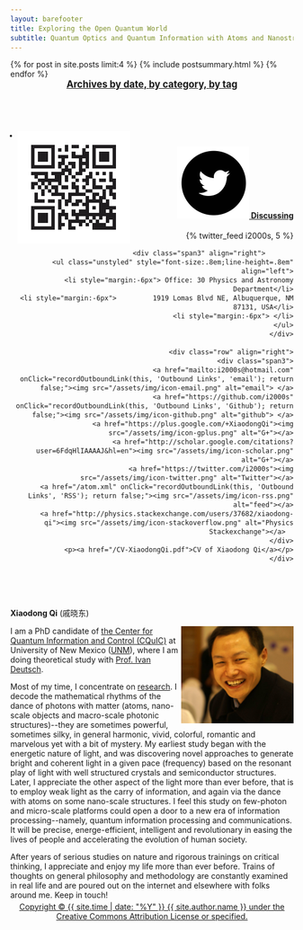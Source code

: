 ```yaml
---
layout: barefooter
title: Exploring the Open Quantum World
subtitle: Quantum Optics and Quantum Information with Atoms and Nanostructures
---
```


<div class="span12">

 <span>
 <div class="span7" align="left">
  {% for post in site.posts limit:4 %}
  {% include postsummary.html %}
  {% endfor %}

  <div class="span6" align="left">
    <div style="font-weight:bold; text-align:center;font-size:1.2em;">
     <i class="icon-chevron-left"></i> <a href="/archives.html">Archives by date, </a>
     <i class="icon-list"></i> <a href="/categories.html">by category, </a>
     <i class="icon-tag"></i> <a href="/tags.html">by tag</a>
    </div>
  </div>
  <br><br><br><br>

  <div class="span3" align="left">
      <ul class="unstyled" style="font-size:.8em;line-height=.8em;background-color="transparent";">
        <li style="margin:-6px"> <img alt="QR Code" src="/assets/img/qrcode.33561508.png" width=200px align="left"></img></li>
      </ul>
  </div>

  <div class="span3" align="right">
    <div class="span3" style="width:350px; align:left;">
           <h4><a property="account" href="https://twitter.com/{{site.author.twitter}}" onclick="recordOutboundLink(this, 'Outbound Links', 'Twitter'); return false;"><img src="/assets/img/icon-twitter.png" alt="Twitter"> Discussing </a></h4>
              <div class="excerpt">
                <div class="scroll">
                  {% twitter_feed i2000s, 5 %}
                </div>
              </div>  
    </div>

    <div class="span3" align="right">       
      <ul class="unstyled" style="font-size:.8em;line-height=.8em" align="left">
      <li style="margin:-6px"> Office: 30 Physics and Astronomy Department</li>
      <li style="margin:-6px">         1919 Lomas Blvd NE, Albuquerque, NM 87131, USA</li>
      <li style="margin:-6px"> </li>
      </ul>
    </div>
      
    <div class="row" align="right">
       <div class="span3">
           <a href="mailto:i2000s@hotmail.com" onClick="recordOutboundLink(this, 'Outbound Links', 'email'); return false;"><img src="/assets/img/icon-email.png" alt="email"> </a>
           <a href="https://github.com/i2000s" onClick="recordOutboundLink(this, 'Outbound Links', 'Github'); return false;"><img src="/assets/img/icon-github.png" alt="github"> </a>
           <a href="https://plus.google.com/+XiaodongQi"><img src="/assets/img/icon-gplus.png" alt="G+"></a>
           <a href="http://scholar.google.com/citations?user=6FdqHlIAAAAJ&hl=en"><img src="/assets/img/icon-scholar.png" alt="G+"></a>
           <a href="https://twitter.com/i2000s"><img src="/assets/img/icon-twitter.png" alt="Twitter"></a>
           <a href="/atom.xml" onClick="recordOutboundLink(this, 'Outbound Links', 'RSS'); return false;"><img src="/assets/img/icon-rss.png" alt="feed"></a>
           <a href="http://physics.stackexchange.com/users/37682/xiaodong-qi"><img src="/assets/img/icon-stackoverflow.png" alt="Physics Stackexchange"></a>  
       </div>
       <p><a href="/CV-XiaodongQi.pdf">CV of Xiaodong Qi</a></p>
    </div>
   <br><br><br>
  </div>
 </div>
 </span>


 <div class="span4">

  <b>Xiaodong Qi</b> (<span font="sans-serif">戚晓东</span>)</br>

  <div class="team-member">
  <img class="img-responsive img-circle" alt="" src="assets/img/qi2016.jpg" align="right" width=200px></img>
  </div>

  I am a PhD candidate of
  <a href="http://cquic.org">the Center for Quantum Information and Control (CQuIC)</a> at University of New Mexico (<a href="http://www.unm.edu">UNM</a>), where
  I am doing theoretical study with <a href="http://info.phys.unm.edu/~ideutsch">Prof. Ivan Deutsch</a>.

  Most of my time, I concentrate on <a href="/research.html">research</a>.
  I decode the mathematical rhythms of the dance of photons with matter (atoms, nano-scale objects and macro-scale photonic structures)--they are sometimes powerful, sometimes silky, in general harmonic, vivid, colorful, romantic and marvelous yet with a bit of mystery.
  My earliest study began with the energetic nature of light, and was discovering novel approaches to generate bright and coherent light in a given pace (frequency) based on the resonant play of light with well structured crystals and semiconductor structures.
  Later, I appreciate the other aspect of the light more than ever before, that is to employ weak light as the carry of information, and again via the dance with atoms on some nano-scale structures.
  I feel this study on few-photon and micro-scale platforms could open a door to a new era of information processing--namely, quantum information processing and communications.
  It will be precise, energe-efficient, intelligent and revolutionary in easing the lives of people and accelerating the evolution of human society.

  After years of serious studies on nature and rigorous trainings on critical thinking, I appreciate and enjoy my life more than ever before.
  Trains of thoughts on general philosophy and methodology are constantly examined in real life and are poured out on the internet and elsewhere with folks around me. Keep in touch!

 </div>

</div>
<div class="span12" style="margin:-10px 0 10px">
  <div class="span12" align="center" vertical-align="middle">
      <a rel="license" href="https://creativecommons.org/licenses/by/4.0/">
        <span align="center" margin-top="-10px">Copyright &copy; {{ site.time | date: "%Y" }} {{ site.author.name }} under the Creative Commons Attribution License or specified. </span></a>
  </div>
  <br>
</div>
